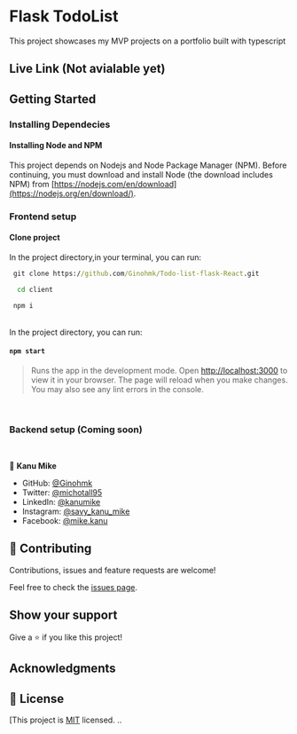 # Flask TodoList

This project showcases my MVP projects on a portfolio built with typescript

## Live Link (Not avialable yet)

## Getting Started

### Installing Dependecies

#### Installing Node and NPM

This project depends on Nodejs and Node Package Manager (NPM). Before continuing, you must download and install Node (the download includes NPM) from [https://nodejs.com/en/download](https://nodejs.org/en/download/).

### Frontend setup

#### Clone project

In the project directory,in your terminal, you can run:

```cmd
 git clone https://github.com/Ginohmk/Todo-list-flask-React.git
```

```cmd
  cd client

```

```cmd
 npm i
```

<br>
In the project directory, you can run:

#### `npm start`

> Runs the app in the development mode. Open [http://localhost:3000](http://localhost:3000) to view it in your browser. The page will reload when you make changes. You may also see any lint errors in the console.

<br>

### Backend setup (Coming soon)

<br>

👤 **Kanu Mike**

- GitHub: [@Ginohmk](https://github.com/Ginohmk)
- Twitter: [@michotall95](https://www.twitter.com/michotall95)
- LinkedIn: [@kanumike](https://www.linkedin.com/in/kanu-mike-dev/)
- Instagram: [@savy_kanu_mike](https/instagram.com/savy_kanu_mike)
- Facebook: [@mike.kanu](https://www.facebook.com/mike.kanu)

## 🤝 Contributing

Contributions, issues and feature requests are welcome!

Feel free to check the [issues page](https://github.com/Ginohmk/Todo-list-flask-React/issues).

## Show your support

Give a ⭐️ if you like this project!

## Acknowledgments

## 📝 License

[This project is [MIT](https://github.com/Ginohmk/Todo-list-flask-React/blob/dev/LICENSE) licensed.
..
